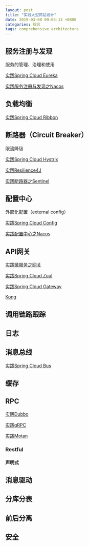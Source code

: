 ```yaml
---
layout: post
title: "实践大型网站设计"
date: 2019-03-08 09:03:13 +0800
categories: 综合
tags: comprehensive architecture
---
```


## 服务注册与发现

服务的管理、治理和使用

[实践Spring Cloud Eureka](/java/2017/10/31/实践Spring-Cloud之Eureka/)

[实践服务注册与发现之Nacos](/java/2019/03/06/实践服务注册与发现之Nacos/)

## 负载均衡

[实践Spring Cloud Ribbon](/java/2017/10/31/实践Spring-Cloud之Ribbon/)

## 断路器（Circuit Breaker）

限流降级

[实践Spring Cloud Hystrix](/java/2017/11/03/实践Spring-Cloud之Hystrix/)

[实践Resilience4J](/java/2019/04/10/实践Resilience4J/)

[实践断路器之Sentinel](/java/2019/03/06/实践断路器之Sentinel/)

## 配置中心

外部化配置（external config）

[实践Spring Cloud Config](/java/2017/11/03/实践Spring-Cloud之Config/)

[实践配置中心之Nacos](/java/2019/04/04/实践配置中心之Nacos/)

## API网关

[实践微服务之网关](/java/2019/03/09/实践微服务之网关/)

[实践Spring Cloud Zuul](/java/2017/11/03/实践Spring-Cloud之Zuul/)

[实践Spring Cloud Gateway](/java/2018/10/29/实践Spring-Cloud之Gateway/)

[Kong](/java/2018/07/12/实践服务网关之Kong/)

## 调用链路跟踪

## 日志

## 消息总线

[实践Spring Cloud Bus](/java/2017/11/03/实践Spring-Cloud之Bus/)

## 缓存

## RPC

[实践Dubbo](/java/2018/07/12/实践Dubbo/)

[实践gRPC](/java/2018/07/12/实践RPC之gRPC/)

[实践Motan](/java/2018/10/18/实践Motan/)

### Restful

#### 声明式

## 消息驱动

## 分库分表

## 前后分离

## 安全

